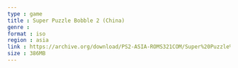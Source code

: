 ```yaml
---
type : game
title : Super Puzzle Bobble 2 (China)
genre : 
format : iso
region : asia
link : https://archive.org/download/PS2-ASIA-ROMS321COM/Super%20Puzzle%20Bobble%202%20%28China%29.7z
size : 386MB
---
```

